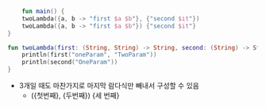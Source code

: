 ```kotlin
	fun main() {
	twoLambda({a, b -> "first $a $b"}, {"second $it"})
	twoLambda({a, b -> "first $a $b"}) {"second $it"}
}

fun twoLambda(first: (String, String) -> String, second: (String) -> String) {
	println(first("oneParam", "TwoParam"))
	println(second("OneParam"))
}
```

- 3개일 때도 마찬가지로 마지막 람다식만 빼내서 구성할 수 있음
  - ({첫번째}, {두번째}) {세 번째}